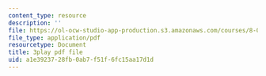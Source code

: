 ```yaml
---
content_type: resource
description: ''
file: https://ol-ocw-studio-app-production.s3.amazonaws.com/courses/8-01sc-classical-mechanics-fall-2016/a1e3923728fb0ab7f51f6fc15aa17d1d_vUg50UI1aqs.pdf
file_type: application/pdf
resourcetype: Document
title: 3play pdf file
uid: a1e39237-28fb-0ab7-f51f-6fc15aa17d1d
---
```

